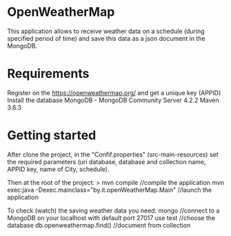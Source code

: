 # OpenWeatherMap
This application allows to receive weather data on a schedule (during specified period of time) and save this data as a json document in the MongoDB.



# Requirements

 Register on the <https://openweathermap.org/> and get a unique key (APPID)
 Install the database MongoDB - MongoDB Community Server 4.2.2
 Maven 3.6.3


# Getting started
  
After clone the project, in the "Confif.properties" (src-main-resources) set the required parameters (uri database, database and collection name, APPID key, name of City, schedule).

Then at the root of the project:
      > mvn compile  //compile the application
      mvn exec:java -Dexec.mainclass="by.it.openWeatherMap.Main"  //launch the application

To check (watch) the saving weather data you need:
      mongo //connect to a MongoDB on your localhost with default port 27017
      use test //choose the database
      db.openweathermap.find() //document from collection
